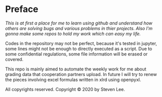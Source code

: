 # Preface

*This is at first a place for me to learn using github and understand how others are solving bugs and various problems in thier projects. Also I'm gonna make some repos to hold my  work which can easy my life.*

Codes in the repository may not be perfect, because it's tested in jupyter, some lines might not be enough to directly executed as a script. Due to some confidential regulations, some file information will be erased or covered.

This repo is mainly aimed to automate the weekly work for me about grading data that cooperation partners upload. In future I will try to renew the pieces involving excel formulas written in xlrd using openpyxl.

All copyrights reserved. Copyright © 2020 by Steven Lee.
